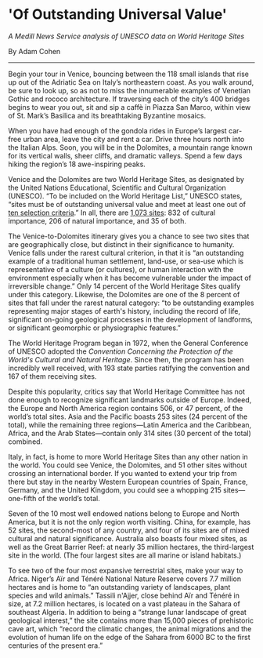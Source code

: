 # **'Of Outstanding Universal Value'**

*A Medill News Service analysis of UNESCO data on World Heritage Sites*

By Adam Cohen

---

Begin your tour in Venice, bouncing between the 118 small islands that rise up out of the Adriatic Sea on Italy’s northeastern coast. As you walk around, be sure to look up, so as not to miss the innumerable examples of Venetian Gothic and rococo architecture. If traversing each of the city’s 400 bridges begins to wear you out, sit and sip a caffè in Piazza San Marco, within view of St. Mark’s Basilica and its breathtaking Byzantine mosaics.

When you have had enough of the gondola rides in Europe’s largest car-free urban area, leave the city and rent a car. Drive three hours north into the Italian Alps. Soon, you will be in the Dolomites, a mountain range known for its vertical walls, sheer cliffs, and dramatic valleys. Spend a few days hiking the region’s 18 awe-inspiring peaks.

Venice and the Dolomites are two World Heritage Sites, as designated by the United Nations Educational, Scientific and Cultural Organization (UNESCO). “To be included on the World Heritage List,” UNESCO states, “sites must be of outstanding universal value and meet at least one out of [ten selection criteria](http://whc.unesco.org/en/criteria/).” In all, there are [1,073 sites](http://whc.unesco.org/en/syndication): 832 of cultural importance, 206 of natural importance, and 35 of both.

The Venice-to-Dolomites itinerary gives you a chance to see two sites that are geographically close, but distinct in their significance to humanity. Venice falls under the rarest cultural criterion, in that it is “an outstanding example of a traditional human settlement, land-use, or sea-use which is representative of a culture (or cultures), or human interaction with the environment especially when it has become vulnerable under the impact of irreversible change.” Only 14 percent of the World Heritage Sites qualify under this category. Likewise, the Dolomites are one of the 8 percent of sites that fall under the rarest natural category: “to be outstanding examples representing major stages of earth's history, including the record of life, significant on-going geological processes in the development of landforms, or significant geomorphic or physiographic features.”

The World Heritage Program began in 1972, when the General Conference of UNESCO adopted the *Convention Concerning the Protection of the World's Cultural and Natural Heritage*. Since then, the program has been incredibly well received, with 193 state parties ratifying the convention and 167 of them receiving sites.

Despite this popularity, critics say that World Heritage Committee has not done enough to recognize significant landmarks outside of Europe. Indeed, the Europe and North America region contains 506, or 47 percent, of the world’s total sites. Asia and the Pacific boasts 253 sites (24 percent of the total), while the remaining three regions—Latin America and the Caribbean, Africa, and the Arab States—contain only 314 sites (30 percent of the total) combined.

Italy, in fact, is home to more World Heritage Sites than any other nation in the world. You could see Venice, the Dolomites, and 51 other sites without crossing an international border. If you wanted to extend your trip from there but stay in the nearby Western European countries of Spain, France, Germany, and the United Kingdom, you could see a whopping 215 sites—one-fifth of the world’s total.

Seven of the 10 most well endowed nations belong to Europe and North America, but it is not the only region worth visiting. China, for example, has 52 sites, the second-most of any country, and four of its sites are of mixed cultural and natural significance. Australia also boasts four mixed sites, as well as the Great Barrier Reef: at nearly 35 million hectares, the third-largest site in the world. (The four largest sites are all marine or island habitats.)

To see two of the four most expansive terrestrial sites, make your way to Africa. Niger’s Aïr and Ténéré National Nature Reserve covers 7.7 million hectares and is home to “an outstanding variety of landscapes, plant species and wild animals.” Tassili n'Ajjer, close behind Aïr and Ténéré in size, at 7.2 million hectares, is located on a vast plateau in the Sahara of southeast Algeria. In addition to being a “strange lunar landscape of great geological interest,” the site contains more than 15,000 pieces of prehistoric cave art, which “record the climatic changes, the animal migrations and the evolution of human life on the edge of the Sahara from 6000 BC to the first centuries of the present era.”
